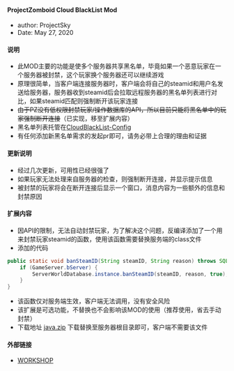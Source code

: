 #### ProjectZomboid Cloud BlackList Mod

* author: ProjectSky
* Date: May 27, 2020

#### 说明
* 此MOD主要的功能是使多个服务器共享黑名单，毕竟如果一个恶意玩家在一个服务器被封禁，这个玩家换个服务器还可以继续游戏
* 原理很简单，当客户端连接服务器时，客户端会将自己的steamid和用户名发送给服务器，服务器收到steamid后会拉取远程服务器的黑名单列表进行对比，如果steamid匹配则强制断开该玩家连接
* ~~由于PZ没有低权限封禁玩家/操作数据库的API，所以目前只能将黑名单中的玩家强制断开连接~~（已实现，移至扩展内容）
* 黑名单列表托管在[CloudBlackList-Config](https://github.com/ProjectSky/CloudBlackList-Config)
* 有任何添加新黑名单需求的发起pr即可，请务必带上合理的理由和证据

#### 更新说明
* 经过几次更新，可用性已经很强了
* 如果玩家无法处理来自服务器的检查，则强制断开连接，并显示提示信息
* 被封禁的玩家将会在断开连接后显示一个窗口，消息内容为一些额外的信息和封禁原因

#### 扩展内容
* 因API的限制，无法自动封禁玩家，为了解决这个问题，反编译添加了一个用来封禁玩家steamid的函数，使用该函数需要替换服务端的class文件
* 添加的代码
``` java
public static void banSteamID(String steamID, String reason) throws SQLException {
	if (GameServer.bServer) {
		ServerWorldDatabase.instance.banSteamID(steamID, reason, true);
	}
}
```
* 该函数仅对服务端生效，客户端无法调用，没有安全风险
* 该扩展是可选功能，不替换也不会影响该MOD的使用（推荐使用，省去手动封禁）
* 下载地址 [java.zip](https://dl.imsky.cc:666/s/XLAyo6aZ2BsCerW) 下载替换至服务器根目录即可，客户端不需要该文件

#### 外部链接
* [WORKSHOP](https://steamcommunity.com/sharedfiles/filedetails/?id=2111507850)
